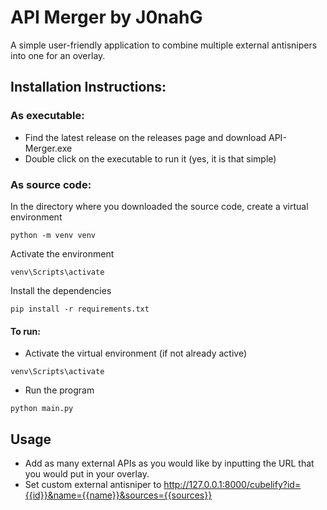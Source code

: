 # API Merger by J0nahG
A simple user-friendly application to combine multiple external antisnipers into one for an overlay.

## Installation Instructions:

### As executable:
* Find the latest release on the releases page and download API-Merger.exe
* Double click on the executable to run it (yes, it is that simple)

### As source code:
In the directory where you downloaded the source code, create a virtual environment
```shell
python -m venv venv
```

Activate the environment
```shell
venv\Scripts\activate
```

Install the dependencies
```shell
pip install -r requirements.txt
```

#### To run:
* Activate the virtual environment (if not already active)
```shell
venv\Scripts\activate
```
* Run the program
```shell
python main.py
```

## Usage
* Add as many external APIs as you would like by inputting the URL that you would put in your overlay.
* Set custom external antisniper to http://127.0.0.1:8000/cubelify?id={{id}}&name={{name}}&sources={{sources}}
